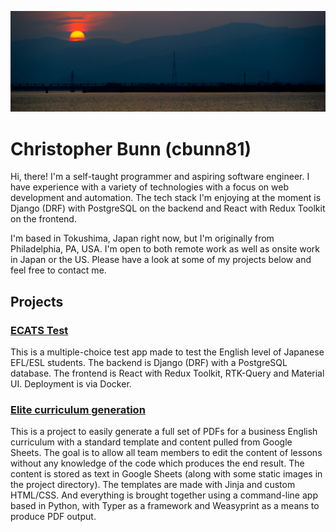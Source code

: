 ![Sunset over the Yoshino River, Tokushima, Japan](/sunset-crop.jpg "Sunset over the Yoshino River, Tokushima, Japan")

# Christopher Bunn (cbunn81)

Hi, there! I'm a self-taught programmer and aspiring software engineer. I have experience with a variety of technologies with a focus on web development and automation. The tech stack I'm enjoying at the moment is Django (DRF) with PostgreSQL on the backend and React with Redux Toolkit on the frontend.

I'm based in Tokushima, Japan right now, but I'm originally from Philadelphia, PA, USA. I'm open to both remote work as well as onsite work in Japan or the US. Please have a look at some of my projects below and feel free to contact me.

## Projects

### [ECATS Test](https://github.com/globallabo/ecats-test)

This is a multiple-choice test app made to test the English level of Japanese EFL/ESL students. The backend is Django (DRF) with a PostgreSQL database. The frontend is React with Redux Toolkit, RTK-Query and Material UI. Deployment is via Docker.

### [Elite curriculum generation](https://github.com/globallabo/elite)

This is a project to easily generate a full set of PDFs for a business English curriculum with a standard template and content pulled from Google Sheets. The goal is to allow all team members to edit the content of lessons without any knowledge of the code which produces the end result. The content is stored as text in Google Sheets (along with some static images in the project directory). The templates are made with Jinja and custom HTML/CSS. And everything is brought together using a command-line app based in Python, with Typer as a framework and Weasyprint as a means to produce PDF output.
